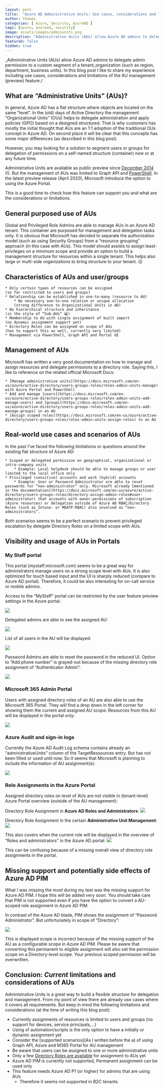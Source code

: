 ```yaml
---
layout: post
title:  "Azure AD Administrative Units: Use cases, considerations and limitations"
author: thomas
categories: [ Azure, Security, AzureAD ]
tags: [azure, azuread, security]
image: assets/images/adminunits.png
description: "Administrative Units (AUs) allow Azure AD admins to delegate admin permission to a custom segment of a tenant_organization (such as region, department, business units). In this blog post I like to share my experience including use cases, considerations and limitations of the AU management (preview) feature"
featured: false
hidden: true
---
```


_Administrative Units (AUs) allow Azure AD admins to delegate admin permission to a custom segment of a tenant_organization (such as region, department, business units). In this blog post I like to share my experience including use cases, considerations and limitations of the AU management (preview) feature./
 
## What are “Administrative Units” (AUs)?
In general, Azure AD has a flat structure where objects are located on the same “level”. In the (old) days of Active Directory the management “Organizational Units” (OUs) helps to delegate administration and apply  policies (GPO) based on a designed structured. That is why customers has mostly the initial thought that AUs are an 1:1 adoption of the traditional OUs concept in Azure AD. On second place it will be clear that this concepts has some major differences (as described in this blog post).

However, you may looking for a solution to segment users or groups for delegation of permissions on a self-named structure (container) now or at any future time.

Administrative Units are available as public preview since [December 2014](https://azure.microsoft.com/en-us/updates/public-preview-administrative-units/) (!).  But the management of AUs was limited to Graph API and [PowerShell](https://docs.microsoft.com/en-us/powershell/azure/active-directory/working-with-administrative-units?view=azureadps-2.0).  In the latest preview release (April 2020), Microsoft introduce the option to using the Azure Portal. 

This is a good time to check how this feature can support you and what are the considerations or limitations.

## General purposed use of AUs
Global and Privileged Role Admins are able to manage AUs in an Azure AD tenant. This container are purposed for management and delegation tasks only. It is obvious that Microsoft has decided to separate the authorization model (such as using Security Groups) from a “resource grouping” approach (in this case with AUs). This model should assists to assign least-privileges on a minimum scope and provide an option to build a management structure for resources within a single tenant. This helps also large or multi-side organizations to bring structure to your tenant. 😉

## Characteristics of AUs and user/groups
	* Only certain types of resources can be assigned
	(so far restricted to users and groups)
	* Relationship can be established in one-to-many (resource to AU)
		* No necessary one-to-one relation or unique allocation
		(strong difference to Organizational Units in AD)
	* No hierarchical structure and inheritance
	(in the style of “Sub-AUs” 😀) 
	* Membership to AU with single assignment of built import
	(no dynamic assignment support yet)
	* Directory Roles can be assigned on scope of AUs
	(has to support this as well, currently very limited)
	* Management via PowerShell, Graph API and Portal UI

## Management of AUs
Microsoft has written a very good documentation on how to manage and assign resources and delegate permissions to a directory role.
Saying this, I like to reference on the related official Microsoft Docs:

	* [Manage administrative units](https://docs.microsoft.com/en-us/azure/active-directory/users-groups-roles/roles-admin-units-manage) with Azure Portal and PowerShell
	* Add and manage [users](https://docs.microsoft.com/en-us/azure/active-directory/users-groups-roles/roles-admin-units-add-manage-users) and [groups](https://docs.microsoft.com/en-us/azure/active-directory/users-groups-roles/roles-admin-units-add-manage-groups) in an AU
	* [Assign scoped roles](https://docs.microsoft.com/en-us/azure/active-directory/users-groups-roles/roles-admin-units-assign-roles) to an AU

## Real-world use cases and scenarios of AUs
In the past I’ve faced the following limitations or questions around the existing flat structure of Azure AD:

	* Scoped or delegated permission on geographical, organizational or intra-company units
		* Example: Local helpdesk should be able to manage groups or user limited to the local office only
	* Privileged (sensitive) accounts and work (hybrid) accounts
		* Example: User or Password Administrator are able to reset passwords for “non-administrator” only. Microsoft already [mentioned in the documentation](https://docs.microsoft.com/en-us/azure/active-directory/users-groups-roles/directory-assign-admin-roles#user-administrator) that accounts with owner-permissions of subscription (Azure resources) or delegation outside of Azure AD RBAC/Directory Roles (such as Intune- or MDATP-RBAC) also involved as “non-administrators”. 

Both scenarios seems to be a perfect scenario to prevent privileged escalation by delegate Directory Roles on a limited scope with AUs.

## Visibility and usage of AUs in Portals
### My Staff portal
This portal (mystaff.microsoft.com) seems to be a great way for administrators manage users on a strong scope level with AUs.
It is also optimized for touch based input and the UI is sharply reduced (compare to Azure AD portal). 
Therefore, it could be also interesting for on-call service or mobile admins.

Access to the “MyStaff” portal can be restricted by the user feature preview settings in the Azure portal:

![](../2020-04-30-azuread-administrative-units/mystaff-settings.png)

Delegated admins are able to see the assigned AU:

![](../2020-04-30-azuread-administrative-units/mystaff-au.png)

List of all users in the AU will be displayed:

![](../2020-04-30-azuread-administrative-units/mystaff-allusers.png)

Password Admins are able to reset the password in the reduced UI. Option to “Add phone number” is grayed-out because of the missing directory role assignment of “Authenticator Admin”:

![](../2020-04-30-azuread-administrative-units/mystaff-user.png)


### Microsoft 365 Admin Portal
Users with assigned directory roles of an AU are also able to use the Microsoft 365 Portal. They will find a drop down in the left corner for showing them the current and assigned AU scope. Resources from this AU will be displayed in the portal only:

![](../2020-04-30-azuread-administrative-units/m365portal.png)

### Azure Audit and sign-in logs
Currently the Azure AD Audit Log schema contains already an “administrativeUnits” column of the TargetRessources entry. But has not been filled or used until now. So it seems that Microsoft is planning to include the information of AU assignment(s):

![](../2020-04-30-azuread-administrative-units/azureadauditlogs.png)

### Role Assignments in the Azure Portal
Assigned directory roles on level of AUs are not visible in (tenant-level) Azure Portal overview (outside of the AU management):

Directory Role Assignment in **Azure AD Roles and Administrators**:
![](../2020-04-30-azuread-administrative-units/roles-tenant-overview.png)

Directory Role Assignment in the certain **Administrative Unit Management**:
![](../2020-04-30-azuread-administrative-units/roles-tenat-auview.png)

This also covers when the current role will be displayed in the overview of “Roles and administrators” in the Azure AD portal:
![](../2020-04-30-azuread-administrative-units/roles-myassign.png)


This can be confusing because of a missing overall view of directory role assignments in the portal. 

## Missing support and potentially side effects of Azure AD PIM
What I was missing the most during my test was the missing support for Azure AD PIM. I hope this will be added very soon.
You should take care that PIM is not supported even if you have the option to convert a AU-scoped role assignment in Azure AD PIM.

In contrast of the Azure AD blade, PIM shows the assignment of “Password Administrator”. But unfortunately in scope of “Directory”:

![](../2020-04-30-azuread-administrative-units/pim-overview.png)

This is displayed scope is incorrect because of the missing support of the AU as a configurable scope in Azure AD PIM.  Please be aware that converting this permanent to eligible assignment will also set the permission scope on a Directory-level scope. Your previous scoped permission will be overwritten.

## Conclusion: *Current* limitations and considerations of AUs
Administrative Units is a great way to build a flexible structure for delegation and management.  From my point of view there are already use cases where it covers all requirements. But keep in mind the following limitations and considerations (at the time of writing this blog post): 

* Currently assignments of resources is limited to users and groups
(no support for devices, service principals,…)
* Using of automation/scripts is the only option to have a initially or dynamic assignment yet
* Consider the [supported scenarios](As I written before the a) of using Graph API, Azure and M365 Portal for AU management
* Be aware that users can be assigned to one or more administrative units
* Only a few [Directory Roles are available](https://docs.microsoft.com/en-us/azure/active-directory/users-groups-roles/roles-admin-units-assign-roles#roles-available) for assignment to AUs yet
* Azure AD PIM is currently not supported, Permanent assignment can be used only
* This feature needs Azure AD P1 (or higher) for admins that are using AUs 
	* Therefore it seems not supported in B2C tenants